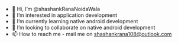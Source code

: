 - 👋 Hi, I’m @shashankRanaNoidaWala
- 👀 I’m interested in application development
- 🌱 I’m currently learning native android development
- 💞️ I’m looking to collaborate on native android development
- 📫 How to reach me - mail me on shashankrana108@outlook.com

<!---
shashankRanaNoidaWala/shashankRanaNoidaWala is a ✨ special ✨ repository because its `README.md` (this file) appears on your GitHub profile.
You can click the Preview link to take a look at your changes.
--->
